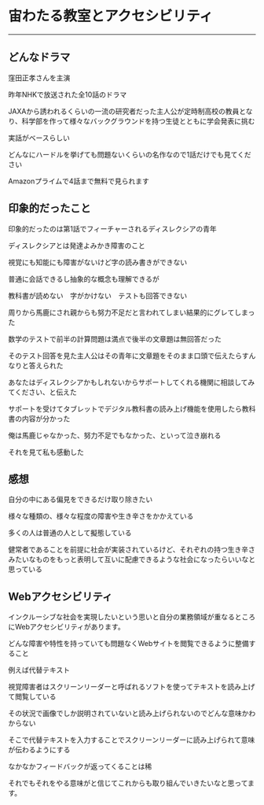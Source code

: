 # 宙わたる教室とアクセシビリティ

---


## どんなドラマ

窪田正孝さんを主演

昨年NHKで放送された全10話のドラマ

JAXAから誘われるくらいの一流の研究者だった主人公が定時制高校の教員となり、科学部を作って様々なバックグラウンドを持つ生徒とともに学会発表に挑む

実話がベースらしい

どんなにハードルを挙げても問題ないくらいの名作なので1話だけでも見てください

Amazonプライムで4話まで無料で見られます

## 印象的だったこと

印象的だったのは第1話でフィーチャーされるディスレクシアの青年

ディスレクシアとは発達よみかき障害のこと

視覚にも知能にも障害がないけど字の読み書きができない

普通に会話できるし抽象的な概念も理解できるが

教科書が読めない　字がかけない　テストも回答できない

周りから馬鹿にされ親からも努力不足だと言われてしまい結果的にグレてしまった

数学のテストで前半の計算問題は満点で後半の文章題は無回答だった

そのテスト回答を見た主人公はその青年に文章題をそのまま口頭で伝えたらすんなりと答えられた

あなたはディスレクシアかもしれないからサポートしてくれる機関に相談してみてください、と伝えた

サポートを受けてタブレットでデジタル教科書の読み上げ機能を使用したら教科書の内容が分かった

俺は馬鹿じゃなかった、努力不足でもなかった、といって泣き崩れる

それを見て私も感動した

## 感想

自分の中にある偏見をできるだけ取り除きたい

様々な種類の、様々な程度の障害や生き辛さをかかえている

多くの人は普通の人として擬態している

健常者であることを前提に社会が実装されているけど、それぞれの持つ生き辛さみたいなものをもっと表明して互いに配慮できるような社会になったらいいなと思っている

## Webアクセシビリティ

インクルーシブな社会を実現したいという思いと自分の業務領域が重なるところにWebアクセシビリティがあります。

どんな障害や特性を持っていても問題なくWebサイトを閲覧できるように整備すること

例えば代替テキスト

視覚障害者はスクリーンリーダーと呼ばれるソフトを使ってテキストを読み上げて閲覧している

その状況で画像でしか説明されていないと読み上げられないのでどんな意味かわからない

そこで代替テキストを入力することでスクリーンリーダーに読み上げられて意味が伝わるようにする

なかなかフィードバックが返ってくることは稀

それでもそれをやる意味がと信じてこれからも取り組んでいきたいなと思ってます。